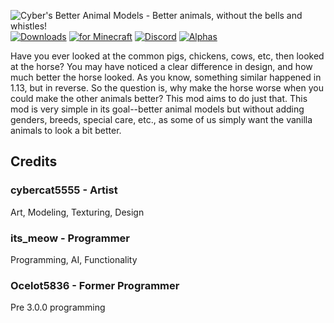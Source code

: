 
![Cyber's Better Animal Models - Better animals, without the bells and whistles!](https://i.imgur.com/4PEfPcO.png)
[![Downloads](http://cf.way2muchnoise.eu/short_287443_downloads.svg?badge_style=for_the_badge)](https://curseforge.com/minecraft/mc-mods/better-animal-models) [![for Minecraft](http://cf.way2muchnoise.eu/versions/287443_all.svg?badge_style=for_the_badge)](https://curseforge.com/minecraft/mc-mods/better-animal-models/files/all) [![Discord](https://img.shields.io/discord/494803762087591947?label=Discord&logo=Discord&style=for-the-badge)](https://discord.gg/qjhznSF) [![Alphas](https://img.shields.io/github/workflow/status/itsmeow/BetterAnimals/Build%20Commit?label=ALHPA&style=for-the-badge)](https://github.com/itsmeow/BetterAnimalModels/actions)

Have you ever looked at the common pigs, chickens, cows, etc, then looked at the horse? You may have noticed a clear difference in design, and how much better the horse looked. As you know, something similar happened in 1.13, but in reverse. So the question is, why make the horse worse when you could make the other animals better? This mod aims to do just that. This mod is very simple in its goal--better animal models but without adding genders, breeds, special care, etc., as some of us simply want the vanilla animals to look a bit better.

## Credits

### cybercat5555 - Artist

Art, Modeling, Texturing, Design

### its_meow - Programmer

Programming, AI, Functionality

### Ocelot5836 - Former Programmer

Pre 3.0.0 programming

